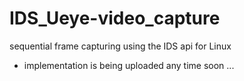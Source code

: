 # IDS_Ueye-video_capture
sequential frame capturing using the IDS api for Linux

- implementation is being uploaded any time soon ...